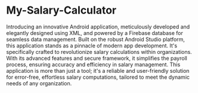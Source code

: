 # My-Salary-Calculator
Introducing an innovative Android application, meticulously developed and elegantly designed using XML, and powered by a Firebase database for seamless data management. Built on the robust Android Studio platform, this application stands as a pinnacle of modern app development. It's specifically crafted to revolutionize salary calculations within organizations. With its advanced features and secure framework, it simplifies the payroll process, ensuring accuracy and efficiency in salary management. This application is more than just a tool; it's a reliable and user-friendly solution for error-free, effortless salary computations, tailored to meet the dynamic needs of any organization.
